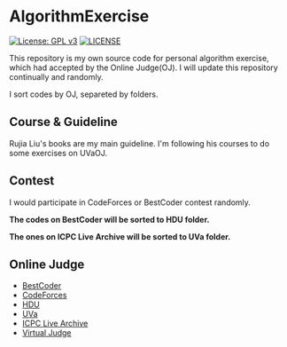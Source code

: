 # AlgorithmExercise

[![License: GPL v3](https://img.shields.io/badge/License-GPLv3-blue.svg)](https://github.com/MFunction96/AlgorithmExercise/blob/master/LICENSE)
[![LICENSE](https://img.shields.io/badge/license-Anti%20996-blue.svg)](https://github.com/996icu/996.ICU/blob/master/LICENSE)

This repository is my own source code for personal algorithm exercise, which had accepted by the Online Judge(OJ). I will update this repository continually and randomly.

I sort codes by OJ, separeted by folders.

## Course & Guideline

Rujia Liu's books are my main guideline. I'm following his courses to do some exercises on UVaOJ.

## Contest

I would participate in CodeForces or BestCoder contest randomly.

**The codes on BestCoder will be sorted to HDU folder.**

**The ones on ICPC Live Archive will be sorted to UVa folder.**

## Online Judge

- [BestCoder](http://bestcoder.hdu.edu.cn/rating.php?user=MFunction)
- [CodeForces](https://codeforces.com/profile/MFunction)
- [HDU](http://acm.hdu.edu.cn/userstatus.php?user=MFunction)
- [UVa](https://uva.onlinejudge.org/)
- [ICPC Live Archive](https://icpcarchive.ecs.baylor.edu/index.php)
- [Virtual Judge](https://vjudge.net/user/MFunction)